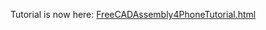 Tutorial is now here:
<a href=https://github.com/thermalling/FreeCADAsm4_TutorialSubassembly/blob/master/FreeCADAssembly4PhoneTutorial.html>FreeCADAssembly4PhoneTutorial.html</a>
